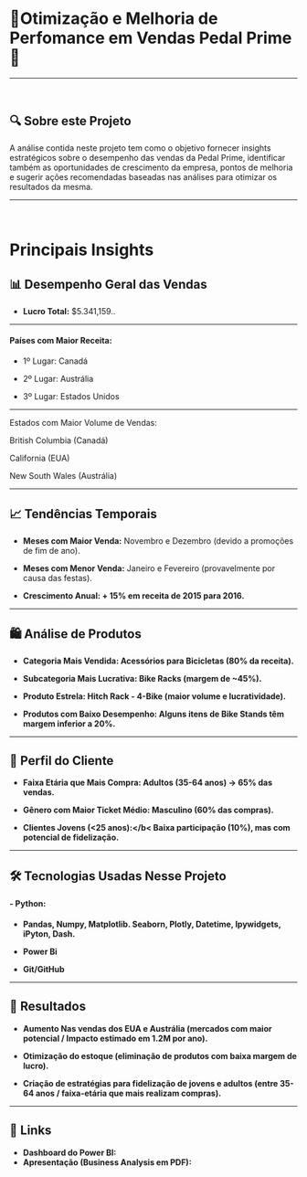 <h1>🚴Otimização e Melhoria de Perfomance em Vendas Pedal Prime 🚴</h1>

<hr>
<br>

<h2>🔍 Sobre este Projeto</h2>

A análise contida neste projeto tem como o objetivo fornecer insights estratégicos sobre o desempenho das vendas da Pedal Prime, identificar também as oportunidades de crescimento da empresa, pontos de melhoria e sugerir ações recomendadas baseadas nas análises para otimizar os resultados da mesma.

<hr>
<br>

<h1>Principais Insights</h1>

<h2>📊 Desempenho Geral das Vendas</h2>

- <b>Lucro Total:</b> $5.341,159..

<hr>

<h4>Países com Maior Receita:</h4>

- 1º Lugar: Canadá 

- 2º Lugar: Austrália 

- 3º Lugar: Estados Unidos 

<hr>

Estados com Maior Volume de Vendas:

British Columbia (Canadá)

California (EUA)

New South Wales (Austrália)

<hr>

<h2>📈 Tendências Temporais</h2>

- <b>Meses com Maior Venda:</b> Novembro e Dezembro (devido a promoções de fim de ano).

- <b>Meses com Menor Venda:</b> Janeiro e Fevereiro (provavelmente por causa das festas).

- <b>Crescimento Anual: + 15% em receita de 2015 para 2016.

<hr>

<h2>🛍️ Análise de Produtos</h2>

- <b>Categoria Mais Vendida:</b> Acessórios para Bicicletas (80% da receita).

- <b>Subcategoria Mais Lucrativa:</b> Bike Racks (margem de ~45%).

- <b>Produto Estrela:</b> Hitch Rack - 4-Bike (maior volume e lucratividade).

- <b>Produtos com Baixo Desempenho:</b> Alguns itens de Bike Stands têm margem inferior a 20%.

<hr>

<h2>👥 Perfil do Cliente</h2>

- <b>Faixa Etária que Mais Compra:</b> Adultos (35-64 anos) → 65% das vendas.

- <b>Gênero com Maior Ticket Médio:</b> Masculino (60% das compras).

- <b>Clientes Jovens (<25 anos):</b< Baixa participação (10%), mas com potencial de fidelização.

<hr>

<h2>🛠️ Tecnologias Usadas Nesse Projeto</h2>

<h4><b>- Python:</b></h4>

- Pandas, Numpy, Matplotlib. Seaborn, Plotly, Datetime, Ipywidgets, iPyton, Dash.

- <b>Power Bi</b>

- <b>Git/GitHub</b>

<hr>

<h2>📌 Resultados</h2>

- Aumento Nas vendas dos EUA e Austrália (mercados com maior potencial / Impacto estimado em 1.2M por ano).

- Otimização do estoque (eliminação de produtos com baixa margem de lucro).

-  Criação de estratégias para fidelização de jovens e adultos (entre 35-64 anos / faixa-etária que mais realizam compras).

<hr>

<h2>🔗 Links</h2>

- Dashboard do Power BI: 
- Apresentação (Business Analysis em PDF): 






